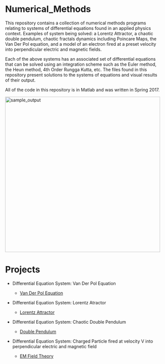 # Numerical_Methods

This repository contains a collection of numerical methods programs relating to systems of differential equations found in an applied physics context. Examples of system being solved: a Lorentz Attractor, a chaotic double pendulum, chaotic fractals dynamics including Poincare Maps, the Van Der Pol equation, and a model of an electron fired at a preset velocity into perpendicular electric and magnetic fields.

Each of the above systems has an associated set of differential equations that can be solved using an integration scheme such as the
Euler method, the Heun method, 4th Order Rungga Kutta, etc. The files found in this repository present solutions to the systems of
equations and visual results of their output. 

All of the code in this repository is in Matlab and was written in Spring 2017. 

<img width="500" alt="sample_output" src="https://user-images.githubusercontent.com/20422614/38121056-e0304132-339a-11e8-8914-9f248ede183c.png">

# Projects 

* Differential Equation System: Van Der Pol Equation
  * [Van Der Pol Equation](https://github.com/spencerbertsch1/Numerical_Methods/blob/master/van_der_pol_equation.m)
  
* Differential Equation System: Lorentz Atractor
  * [Lorentz Attractor](https://github.com/spencerbertsch1/Numerical_Methods/blob/master/Lorentz_Attractor_v1.m)
  
* Differential Equation System: Chaotic Double Pendulum
  * [Double Pendulum](https://github.com/spencerbertsch1/Numerical_Methods/blob/master/chaotic_dynamics_2_v3.m)
  
* Differential Equation System: Charged Particle fired at velocity V into perpendicular electric and magnetic field 
  * [EM Field Theory](https://github.com/spencerbertsch1/Numerical_Methods/blob/master/Fields_v1.m)


